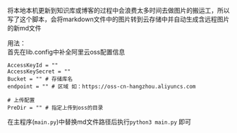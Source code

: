 将本地本机更新到知识库或博客的过程中会浪费太多时间去做图片的搬运工，所以写了这个脚本，会将markdown文件中的图片转到云存储中并自动生成含远程图片的新md文件

用法：  
首先在lib.config中补全阿里云oss配置信息 
```
AccessKeyId = ""
AccessKeySecret = ""
Bucket = "" # 存储库名
endpoint = "" # 区域 如：https://oss-cn-hangzhou.aliyuncs.com

# 上传配置
PreDir = "" # 指定上传到oss的目录
```
在主程序(`main.py`)中替换md文件路径后执行`python3 main.py` 即可
